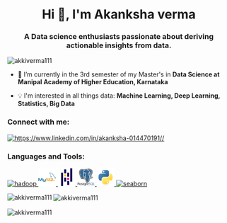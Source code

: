 <h1 align="center">Hi 👋, I'm Akanksha verma</h1>
<h3 align="center">A Data science enthusiasts passionate about deriving actionable insights from data.</h3>

<p align="left"> <img src="https://komarev.com/ghpvc/?username=akkiverma111&label=Profile%20views&color=0e75b6&style=flat" alt="akkiverma111" /> </p>

- 🌱 I’m currently in the 3rd semester of my Master's in **Data Science at Manipal Academy of Higher Education, Karnataka**

- 💡 I'm interested in all things data: **Machine Learning, Deep Learning, Statistics, Big Data**

<h3 align="left">Connect with me:</h3>
<p align="left">
<a href="https://linkedin.com/in/https://www.linkedin.com/in/akanksha-verma-014470191/" target="blank"><img align="center" src="https://raw.githubusercontent.com/rahuldkjain/github-profile-readme-generator/master/src/images/icons/Social/linked-in-alt.svg" alt="https://www.linkedin.com/in/akanksha-014470191//" height="30" width="40" /></a>
</p>

<h3 align="left">Languages and Tools:</h3>
<p align="left"> <a href="https://hadoop.apache.org/" target="_blank" rel="noreferrer"> <img src="https://www.vectorlogo.zone/logos/apache_hadoop/apache_hadoop-icon.svg" alt="hadoop" width="40" height="40"/> </a> <a href="https://www.mysql.com/" target="_blank" rel="noreferrer"> <img src="https://raw.githubusercontent.com/devicons/devicon/master/icons/mysql/mysql-original-wordmark.svg" alt="mysql" width="40" height="40"/> </a> <a href="https://pandas.pydata.org/" target="_blank" rel="noreferrer"> <img src="https://raw.githubusercontent.com/devicons/devicon/2ae2a900d2f041da66e950e4d48052658d850630/icons/pandas/pandas-original.svg" alt="pandas" width="40" height="40"/> </a> <a href="https://www.postgresql.org" target="_blank" rel="noreferrer"> <img src="https://raw.githubusercontent.com/devicons/devicon/master/icons/postgresql/postgresql-original-wordmark.svg" alt="postgresql" width="40" height="40"/> </a> <a href="https://www.python.org" target="_blank" rel="noreferrer"> <img src="https://raw.githubusercontent.com/devicons/devicon/master/icons/python/python-original.svg" alt="python" width="40" height="40"/> </a> <a href="https://seaborn.pydata.org/" target="_blank" rel="noreferrer"> <img src="https://seaborn.pydata.org/_images/logo-mark-lightbg.svg" alt="seaborn" width="40" height="40"/> </a> </p>

<p><img align="left" src="https://github-readme-stats.vercel.app/api/top-langs?username=akkiverma111&show_icons=true&locale=en&layout=compact" alt="akkiverma111" /></p>

<p>&nbsp;<img align="center" src="https://github-readme-stats.vercel.app/api?username=akkiverma111&show_icons=true&locale=en" alt="akkiverma111" /></p>

<p><img align="center" src="https://github-readme-streak-stats.herokuapp.com/?user=akkiverma111&" alt="akkiverma111" /></p>
